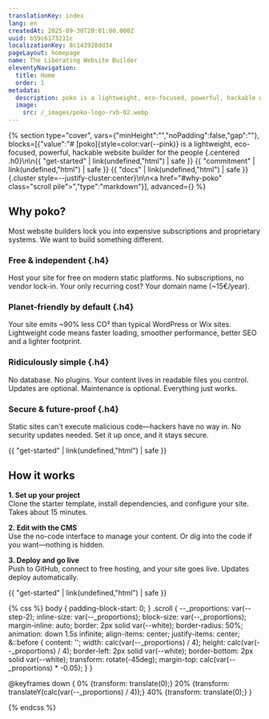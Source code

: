 ```yaml
---
translationKey: index
lang: en
createdAt: 2025-09-30T20:01:00.000Z
uuid: b59c6173211c
localizationKey: 8c143928dd34
pageLayout: homepage
name: The Liberating Website Builder
eleventyNavigation:
  title: Home
  order: 1
metadata:
  description: poko is a lightweight, eco-focused, powerful, hackable website builder for the people
  image:
    src: /_images/poko-logo-rvb-02.webp
---
```

{% section type="cover", vars={"minHeight":"","noPadding":false,"gap":""}, blocks=[{"value":"# [poko]{style=color:var(--pink)} is a lightweight, eco-focused, powerful, hackable website builder for the people {.centered .h0}\n\n{{ \"get-started\" | link(undefined,\"html\") | safe }} {{ \"commitment\" | link(undefined,\"html\") | safe }} {{ \"docs\" | link(undefined,\"html\") | safe }} {.cluster style=--justify-cluster:center}\n\n<a href=\"#why-poko\" class=\"scroll pile\"></a>","type":"markdown"}], advanced={} %}

## Why poko?

Most website builders lock you into expensive subscriptions and proprietary systems. We want to build something different.

### Free & independent {.h4}

Host your site for free on modern static platforms. No subscriptions, no vendor lock-in. Your only recurring cost? Your domain name (\~15€/year).

### Planet-friendly by default {.h4}

Your site emits \~90% less CO² than typical WordPress or Wix sites. Lightweight code means faster loading, smoother performance, better SEO and a lighter footprint.

### Ridiculously simple {.h4}

No database. No plugins. Your content lives in readable files you control. Updates are optional. Maintenance is optional. Everything just works.

### Secure & future-proof {.h4}

Static sites can't execute malicious code—hackers have no way in. No security updates needed. Set it up once, and it stays secure.

{{ "get-started" | link(undefined,"html") | safe }}

## How it works

**1. Set up your project**  
Clone the starter template, install dependencies, and configure your site. Takes about 15 minutes.

**2. Edit with the CMS**  
Use the no-code interface to manage your content. Or dig into the code if you want—nothing is hidden.

**3. Deploy and go live**  
Push to GitHub, connect to free hosting, and your site goes live. Updates deploy automatically.

{{ "get-started" | link(undefined,"html") | safe }}

{% css %}
body {
padding-block-start: 0;
}
.scroll {
--_proportions: var(--step-2);
inline-size: var(--_proportions);
block-size: var(--_proportions);
margin-inline: auto;
border: 2px solid var(--white);
border-radius: 50%;
animation: down 1.5s infinite;
align-items: center;
justify-items: center;
&::before {
content: '';
width: calc(var(--_proportions) / 4);
height: calc(var(--_proportions) / 4);
border-left: 2px solid var(--white);
border-bottom: 2px solid var(--white);
transform: rotate(-45deg);
margin-top: calc(var(--_proportions) \* -0.05);
}
}

@keyframes down {
0% {transform: translate(0);}
20% {transform: translateY(calc(var(--_proportions) / 4));}
40% {transform: translate(0);}
}

{% endcss %}
